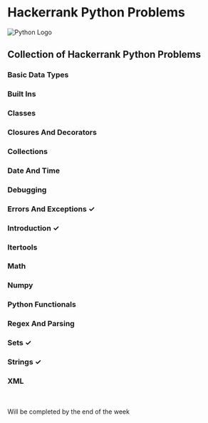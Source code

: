 # <a name="no-link"></a> Hackerrank Python Problems
![Python Logo](https://www.python.org/static/img/python-logo.png)

## <a name="no-link"></a>Collection of Hackerrank Python Problems

### <a name="no-link"></a>Basic Data Types
### <a name="no-link"></a>Built Ins
### <a name="no-link"></a>Classes
### <a name="no-link"></a>Closures And Decorators
### <a name="no-link"></a>Collections
### <a name="no-link"></a>Date And Time
### <a name="no-link"></a>Debugging
### <a name="no-link"></a>Errors And Exceptions &#10003;
### <a name="no-link"></a>Introduction &#10003; 
### <a name="no-link"></a>Itertools
### <a name="no-link"></a>Math
### <a name="no-link"></a>Numpy
### <a name="no-link"></a>Python Functionals
### <a name="no-link"></a>Regex And Parsing
### <a name="no-link"></a>Sets &#10003; 
### <a name="no-link"></a>Strings &#10003; 
### <a name="no-link"></a>XML

<br><br>
Will be completed by the end of the week
